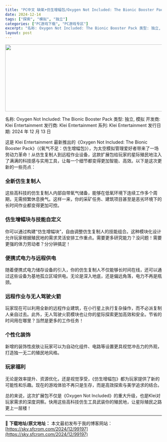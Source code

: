 ```yaml
---
title: "PC中文 缺氧+仿生增幅包/Oxygen Not Included: The Bionic Booster Pack 2.97G"
date: 2024-12-14
tags: ["探索", "模拟", "独立"]
categories: ["PC游戏下载", "PC游戏专区"]
excerpt: "名称: Oxygen Not Included: The Bionic Booster Pack 类型: 独立, 模拟 开发商: Klei Entertainment 发行商: Klei Entertainment 系列: Klei Entertainment 发行日期: 2024 年 12 月 1&hellip;"
layout: post
---
```


<img class="aligncenter size-full wp-image-99198" src="https://sky.sfcrom.com/wp-content/uploads/2024/12/2024121400094133.webp" alt="" width="660" height="215" />

名称: Oxygen Not Included: The Bionic Booster Pack
类型: 独立, 模拟
开发商: Klei Entertainment
发行商: Klei Entertainment
系列: Klei Entertainment
发行日期: 2024 年 12 月 13 日

这是 Klei Entertainment 最新推出的《Oxygen Not Included: The Bionic Booster Pack》（《氧气不足：仿生增幅包》），为太空模拟管理爱好者带来了一场劳动力革命！从仿生复制人到远程作业设备，这款扩展包给玩家的星际殖民地注入了满满的科技感与实用工具，让每一个细节都变得更加智能、高效。以下是这次更新的一些亮点：
<h3><strong>全新仿生复制人</strong></h3>
这些高科技的仿生复制人内部自带氧气储备，能够在低氧环境下连续工作多个周期，无需频繁休息换气。这样一来，你的采矿任务、建筑项目甚至是恶劣环境下的长时间作业都变得更加可控。
<h3><strong>仿生增幅块与技能自定义</strong></h3>
你可以通过构建“仿生增幅块”，自由调整仿生复制人的技能组合。这种模块化设计允许玩家根据殖民地的需求灵活安排工作重点。需要更多研究能力？没问题！需要更强的体力劳动者？分分钟搞定！
<h3><strong>便携式电力与远程供电</strong></h3>
随着便携式电力储存设备的引入，你的仿生复制人不仅能够长时间在线，还可以通过这些设备为基地孤立区域供电。无论是深入地底，还是偏远角落，电力不再是瓶颈。
<h3><strong>远程作业与无人驾驶火箭</strong></h3>
玩家现在可以利用全新的远程作业建筑，在小行星上执行复杂操作，而不必派复制人亲自过去。此外，无人驾驶火箭模块也让你的星际探索更加高效和安全。节省的时间用在哪里？当然是更多的工作任务！
<h3><strong>个性化装饰</strong></h3>
新增的装饰性皮肤让玩家可以为自动化组件、电路等设置更具视觉冲击力的外观，打造独一无二的殖民地风格。
<h3><strong>玩家福利</strong></h3>
无论是效率提升、资源优化，还是视觉享受，《仿生增幅包》都为玩家提供了新的可能性和乐趣。现在的游戏体验不再只是生存，而是高效探索与美学追求的结合。

总的来说，这次扩展包不仅是《Oxygen Not Included》的重大升级，也是Klei对玩家需求的深度洞察。快用这些高科技仿生工具武装你的殖民地，让星际殖民之路更上一层楼！

---
📖 **下载地址/原文地址：** 本文最初发布于我的博客网站：[https://sky.sfcrom.com/2024/12/99197](https://sky.sfcrom.com/2024/12/99197)
